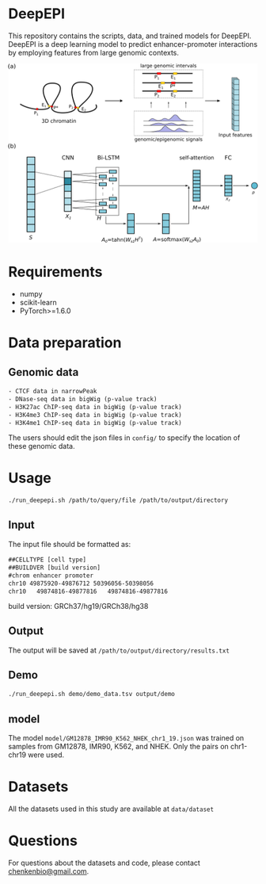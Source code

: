 # DeepEPI

This repository contains the scripts, data, and trained models for DeepEPI. DeepEPI is a deep learning model to predict enhancer-promoter interactions by employing features from large genomic contexts.

![DeepEPI](./demo/architecture.png)

# Requirements

* numpy
* scikit-learn
* PyTorch>=1.6.0

# Data preparation

## Genomic data
    - CTCF data in narrowPeak  
    - DNase-seq data in bigWig (p-value track)
    - H3K27ac ChIP-seq data in bigWig (p-value track)
    - H3K4me3 ChIP-seq data in bigWig (p-value track)
    - H3K4me1 ChIP-seq data in bigWig (p-value track)
The users should edit the json files in `config/` to specify the location of these genomic data.


# Usage

```bash
./run_deepepi.sh /path/to/query/file /path/to/output/directory
```

## Input

The input file should be formatted as:

```
##CELLTYPE [cell type]
##BUILDVER [build version]
#chrom enhancer promoter
chr10 49875920-49876712 50396056-50398056
chr10	49874816-49877816	49874816-49877816
```

build version: GRCh37/hg19/GRCh38/hg38


## Output
The output will be saved at `/path/to/output/directory/results.txt`

## Demo

```bash
./run_deepepi.sh demo/demo_data.tsv output/demo
```

## model
The model `model/GM12878_IMR90_K562_NHEK_chr1_19.json` was trained on samples from GM12878, IMR90, K562, and NHEK. Only the pairs on chr1-chr19 were used.

# Datasets

All the datasets used in this study are available at `data/dataset`


# Questions
For questions about the datasets and code, please contact [chenkenbio@gmail.com](mailto:chenkenbio@gmail.com).

